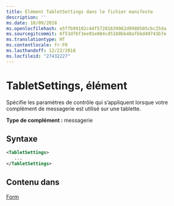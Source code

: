 ```yaml
---
title: Élément TabletSettings dans le fichier manifeste
description: ''
ms.date: 10/09/2018
ms.openlocfilehash: e5ffb99102c44f57281639962d9980505cbc25da
ms.sourcegitcommit: 6f53df6f3ee91e084cd5160bb48afbbd49743b7e
ms.translationtype: HT
ms.contentlocale: fr-FR
ms.lasthandoff: 12/22/2018
ms.locfileid: "27432227"
---
```

# <a name="tabletsettings-element"></a>TabletSettings, élément

Spécifie les paramètres de contrôle qui s’appliquent lorsque votre complément de messagerie est utilisé sur une tablette.

**Type de complément :** messagerie

## <a name="syntax"></a>Syntaxe

```XML
<TabletSettings>
   ...
</TabletSettings>
```

## <a name="contained-in"></a>Contenu dans

[Form](form.md)

